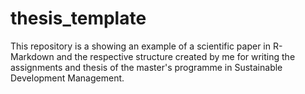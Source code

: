 # thesis_template
This repository is a showing an example of a scientific paper in R-Markdown and the respective structure created by me for writing the assignments and thesis of the master's programme in Sustainable Development Management. 

